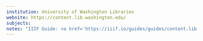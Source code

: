 ```yaml
---
institution: University of Washington Libraries
website: https://content.lib.washington.edu/ 
subjects: 
notes: "IIIF Guide: <a href='https://iiif.io/guides/guides/content.lib.washington.edu/'>https://iiif.io/guides/guides/content.lib.washington.edu/</a><br>Manifest listed in metadata record"
---
```

